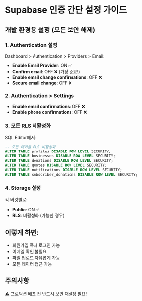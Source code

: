 # Supabase 인증 간단 설정 가이드

## 개발 환경용 설정 (모든 보안 해제)

### 1. Authentication 설정
Dashboard > Authentication > Providers > Email:
- **Enable Email Provider**: ON ✅
- **Confirm email**: OFF ❌ (가장 중요!)
- **Enable email change confirmations**: OFF ❌
- **Secure email change**: OFF ❌

### 2. Authentication > Settings
- **Enable email confirmations**: OFF ❌
- **Enable phone confirmations**: OFF ❌

### 3. 모든 RLS 비활성화
SQL Editor에서:
```sql
-- 모든 테이블 RLS 비활성화
ALTER TABLE profiles DISABLE ROW LEVEL SECURITY;
ALTER TABLE businesses DISABLE ROW LEVEL SECURITY;
ALTER TABLE donations DISABLE ROW LEVEL SECURITY;
ALTER TABLE quotes DISABLE ROW LEVEL SECURITY;
ALTER TABLE notifications DISABLE ROW LEVEL SECURITY;
ALTER TABLE subscriber_donations DISABLE ROW LEVEL SECURITY;
```

### 4. Storage 설정
각 버킷별로:
- **Public**: ON ✅
- **RLS**: 비활성화 (가능한 경우)

## 이렇게 하면:
- 회원가입 즉시 로그인 가능
- 이메일 확인 불필요
- 파일 업로드 자유롭게 가능
- 모든 데이터 접근 가능

## 주의사항
⚠️ 프로덕션 배포 전 반드시 보안 재설정 필요!